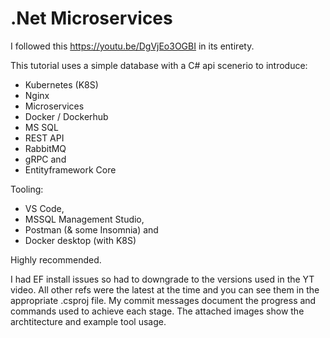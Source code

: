 # .Net Microservices

I followed this https://youtu.be/DgVjEo3OGBI in its entirety.

This tutorial uses a simple database with a C# api scenerio to introduce:

- Kubernetes (K8S)
- Nginx
- Microservices
- Docker / Dockerhub
- MS SQL
- REST API
- RabbitMQ
- gRPC and
- Entityframework Core

Tooling:
- VS Code,
- MSSQL Management Studio,
- Postman (& some Insomnia) and 
- Docker desktop (with K8S)

Highly recommended. 

I had EF install issues so had to downgrade to the versions used in the YT video.  All other refs were the latest at the time and you can see them in the appropriate .csproj file.
My commit messages document the progress and commands used to achieve each stage.  The attached images show the archtitecture and example tool usage.
